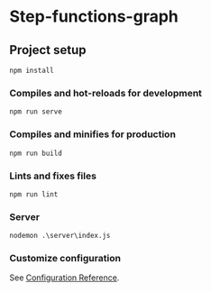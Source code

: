# Step-functions-graph

## Project setup
```
npm install
```

### Compiles and hot-reloads for development
```
npm run serve
```

### Compiles and minifies for production
```
npm run build
```

### Lints and fixes files
```
npm run lint
```
### Server
```
nodemon .\server\index.js
```

### Customize configuration
See [Configuration Reference](https://cli.vuejs.org/config/).
